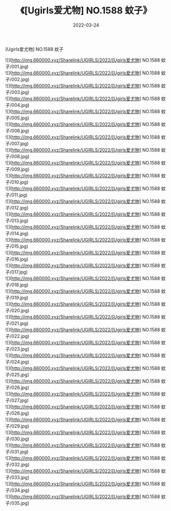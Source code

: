 ﻿---
layout: post
title:  《[Ugirls爱尤物] NO.1588 蚊子》
date:   2022-03-24
img: http://img.660000.xyz/Sharelink/UGIRLS/2022/[Ugirls爱尤物] NO.1588 蚊子/000.jpg
categories: [美女, 清纯, 唯美]
---

[Ugirls爱尤物] NO.1588 蚊子

 ![](http://img.660000.xyz/Sharelink/UGIRLS/2022/[Ugirls爱尤物] NO.1588 蚊子/001.jpg) <br>![](http://img.660000.xyz/Sharelink/UGIRLS/2022/[Ugirls爱尤物] NO.1588 蚊子/002.jpg) <br>![](http://img.660000.xyz/Sharelink/UGIRLS/2022/[Ugirls爱尤物] NO.1588 蚊子/003.jpg) <br>![](http://img.660000.xyz/Sharelink/UGIRLS/2022/[Ugirls爱尤物] NO.1588 蚊子/004.jpg) <br>![](http://img.660000.xyz/Sharelink/UGIRLS/2022/[Ugirls爱尤物] NO.1588 蚊子/005.jpg) <br>![](http://img.660000.xyz/Sharelink/UGIRLS/2022/[Ugirls爱尤物] NO.1588 蚊子/006.jpg) <br>![](http://img.660000.xyz/Sharelink/UGIRLS/2022/[Ugirls爱尤物] NO.1588 蚊子/007.jpg) <br>![](http://img.660000.xyz/Sharelink/UGIRLS/2022/[Ugirls爱尤物] NO.1588 蚊子/008.jpg) <br>![](http://img.660000.xyz/Sharelink/UGIRLS/2022/[Ugirls爱尤物] NO.1588 蚊子/009.jpg) <br>![](http://img.660000.xyz/Sharelink/UGIRLS/2022/[Ugirls爱尤物] NO.1588 蚊子/010.jpg) <br>![](http://img.660000.xyz/Sharelink/UGIRLS/2022/[Ugirls爱尤物] NO.1588 蚊子/011.jpg) <br>![](http://img.660000.xyz/Sharelink/UGIRLS/2022/[Ugirls爱尤物] NO.1588 蚊子/012.jpg) <br>![](http://img.660000.xyz/Sharelink/UGIRLS/2022/[Ugirls爱尤物] NO.1588 蚊子/013.jpg) <br>![](http://img.660000.xyz/Sharelink/UGIRLS/2022/[Ugirls爱尤物] NO.1588 蚊子/014.jpg) <br>![](http://img.660000.xyz/Sharelink/UGIRLS/2022/[Ugirls爱尤物] NO.1588 蚊子/015.jpg) <br>![](http://img.660000.xyz/Sharelink/UGIRLS/2022/[Ugirls爱尤物] NO.1588 蚊子/016.jpg) <br>![](http://img.660000.xyz/Sharelink/UGIRLS/2022/[Ugirls爱尤物] NO.1588 蚊子/017.jpg) <br>![](http://img.660000.xyz/Sharelink/UGIRLS/2022/[Ugirls爱尤物] NO.1588 蚊子/018.jpg) <br>![](http://img.660000.xyz/Sharelink/UGIRLS/2022/[Ugirls爱尤物] NO.1588 蚊子/019.jpg) <br>![](http://img.660000.xyz/Sharelink/UGIRLS/2022/[Ugirls爱尤物] NO.1588 蚊子/020.jpg) <br>![](http://img.660000.xyz/Sharelink/UGIRLS/2022/[Ugirls爱尤物] NO.1588 蚊子/021.jpg) <br>![](http://img.660000.xyz/Sharelink/UGIRLS/2022/[Ugirls爱尤物] NO.1588 蚊子/022.jpg) <br>![](http://img.660000.xyz/Sharelink/UGIRLS/2022/[Ugirls爱尤物] NO.1588 蚊子/023.jpg) <br>![](http://img.660000.xyz/Sharelink/UGIRLS/2022/[Ugirls爱尤物] NO.1588 蚊子/024.jpg) <br>![](http://img.660000.xyz/Sharelink/UGIRLS/2022/[Ugirls爱尤物] NO.1588 蚊子/025.jpg) <br>![](http://img.660000.xyz/Sharelink/UGIRLS/2022/[Ugirls爱尤物] NO.1588 蚊子/026.jpg) <br>![](http://img.660000.xyz/Sharelink/UGIRLS/2022/[Ugirls爱尤物] NO.1588 蚊子/027.jpg) <br>![](http://img.660000.xyz/Sharelink/UGIRLS/2022/[Ugirls爱尤物] NO.1588 蚊子/028.jpg) <br>![](http://img.660000.xyz/Sharelink/UGIRLS/2022/[Ugirls爱尤物] NO.1588 蚊子/029.jpg) <br>![](http://img.660000.xyz/Sharelink/UGIRLS/2022/[Ugirls爱尤物] NO.1588 蚊子/030.jpg) <br>![](http://img.660000.xyz/Sharelink/UGIRLS/2022/[Ugirls爱尤物] NO.1588 蚊子/031.jpg) <br>![](http://img.660000.xyz/Sharelink/UGIRLS/2022/[Ugirls爱尤物] NO.1588 蚊子/032.jpg) <br>![](http://img.660000.xyz/Sharelink/UGIRLS/2022/[Ugirls爱尤物] NO.1588 蚊子/033.jpg) <br>![](http://img.660000.xyz/Sharelink/UGIRLS/2022/[Ugirls爱尤物] NO.1588 蚊子/034.jpg) <br>![](http://img.660000.xyz/Sharelink/UGIRLS/2022/[Ugirls爱尤物] NO.1588 蚊子/035.jpg) <br>